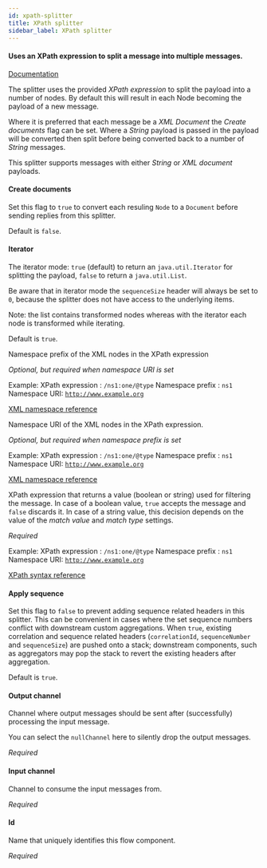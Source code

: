```yaml
---
id: xpath-splitter
title: XPath splitter
sidebar_label: XPath splitter
---
```

#### Uses an XPath expression to split a message into multiple messages.
<a href="http://docs.spring.io/spring-integration/docs/2.1.x/reference/html/xml.html#xpath-splitting" target="_blank">Documentation</a>

The splitter uses the provided <i>XPath expression</i> to split the payload into a number of nodes. By default this will result in each Node becoming the payload of a new message. 

Where it is preferred that each message be a <i>XML Document</i> the <i>Create documents</i> flag can be set. Where a <i>String</i> payload is passed in the payload will be converted then split before being converted back to a number of <i>String</i> messages. 

This splitter supports messages with either <i>String</i> or <i>XML document</i> payloads.

#### Create documents
Set this flag to <code>true</code> to convert each resuling <code>Node</code> to a <code>Document</code> before sending replies from this splitter.

Default is <code>false</code>.

#### Iterator
The iterator mode: <code>true</code> (default) to return an <code>java.util.Iterator</code> for splitting the payload, <code>false</code> to return a <code>java.util.List</code>. 

Be aware that in iterator mode the <code>sequenceSize</code> header will always be set to <code>0</code>, because the splitter does not have access to the underlying items.

Note: the list contains transformed nodes whereas with the iterator each node is transformed while iterating.

Default is <code>true</code>.


Namespace prefix of the XML nodes in the XPath expression

<i>Optional, but required when namespace URI is set</i>

Example:
XPath expression : <code>/ns1:one/@type</code>
Namespace prefix : <code>ns1</code>
Namespace URI: <code>http://www.example.org</code>

<a href="https://www.w3schools.com/xml/xml_namespaces.asp" onclick="window.open('https://www.w3schools.com/xml/xml_namespaces.asp');" target="_blank">XML namespace reference</a>


Namespace URI of the XML nodes in the XPath expression.

<i>Optional, but required when namespace prefix is set</i>

Example:
XPath expression : <code>/ns1:one/@type</code>
Namespace prefix : <code>ns1</code>
Namespace URI: <code>http://www.example.org</code>

<a href="https://www.w3schools.com/xml/xml_namespaces.asp" onclick="window.open('https://www.w3schools.com/xml/xml_namespaces.asp');" target="_blank">XML namespace reference</a>


XPath expression that returns a value (boolean or string) used for filtering the message. In case of a boolean value, <code>true</code> accepts the message and <code>false</code> discards it. In case of a string value, this decision depends on the value of the <i>match value</i> and <i>match type</i> settings.

<i>Required</i>

Example:
XPath expression : <code>/ns1:one/@type</code>
Namespace prefix : <code>ns1</code>
Namespace URI: <code>http://www.example.org</code>

<a href="https://www.w3schools.com/xml/xpath_syntax.asp" onclick="window.open('https://www.w3schools.com/xml/xpath_syntax.asp');" target="_blank">XPath syntax reference</a>

#### Apply sequence
Set this flag to <code>false</code> to prevent adding sequence related headers in this splitter. This can be convenient in cases where the set sequence numbers conflict with downstream custom aggregations. When <code>true</code>, existing correlation and sequence related headers (<code>correlationId</code>, <code>sequenceNumber</code> and <code>sequenceSize</code>) are pushed onto a stack; downstream components, such as aggregators may pop the stack to revert the existing headers after aggregation.

Default is <code>true</code>.

#### Output channel
Channel where output messages should be sent after (successfully) processing the input message.

You can select the <code>nullChannel</code> here to silently drop the output messages.

<i>Required</i>

#### Input channel
Channel to consume the input messages from.

<i>Required</i>

#### Id
Name that uniquely identifies this flow component.

<i>Required</i>

